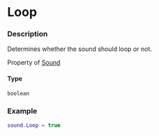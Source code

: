 # Loop
### Description
Determines whether the sound should loop or not.

Property of [Sound](/classes/Sound/)

#### Type
`boolean`

### Example
```lua
sound.Loop = true
```
